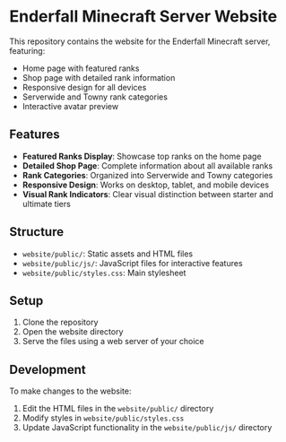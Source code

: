 # Enderfall Minecraft Server Website

This repository contains the website for the Enderfall Minecraft server, featuring:

- Home page with featured ranks
- Shop page with detailed rank information
- Responsive design for all devices
- Serverwide and Towny rank categories
- Interactive avatar preview

## Features

- **Featured Ranks Display**: Showcase top ranks on the home page
- **Detailed Shop Page**: Complete information about all available ranks
- **Rank Categories**: Organized into Serverwide and Towny categories
- **Responsive Design**: Works on desktop, tablet, and mobile devices
- **Visual Rank Indicators**: Clear visual distinction between starter and ultimate tiers

## Structure

- `website/public/`: Static assets and HTML files
- `website/public/js/`: JavaScript files for interactive features
- `website/public/styles.css`: Main stylesheet

## Setup

1. Clone the repository
2. Open the website directory
3. Serve the files using a web server of your choice

## Development

To make changes to the website:

1. Edit the HTML files in the `website/public/` directory
2. Modify styles in `website/public/styles.css`
3. Update JavaScript functionality in the `website/public/js/` directory
